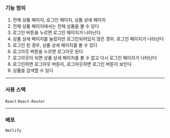 ### 기능 정의

1. 전체 상품 페이지, 로그인 페이지, 상품 상세 페이지
2. 전체 상품 페이지에서는 전체 상품을 볼 수 있다
3. 로그인 버튼을 누르면 로그인 페이지가 나타난다
4. 상품 상세 페이지를 눌렀지만 로그인되어있지 않은 경우, 로그인 페이지가 나타난다
5. 로그인 된 경우, 상품 상세 페이지를 볼 수 있다
6. 로그아웃 버튼을 누르면 로그아웃 된다
7. 로그아웃이 되면 상품 상세 페이지를 볼 수 없고 다시 로그인 페이지가 나타난다
8. 로그인하면 로그아웃 버튼이, 로그아웃하면 로그인 버튼이 보인다
9. 상품을 검색할 수 있다

---

### 사용 스택

`React` `React-Router`

---

### 배포

`Netlify`
